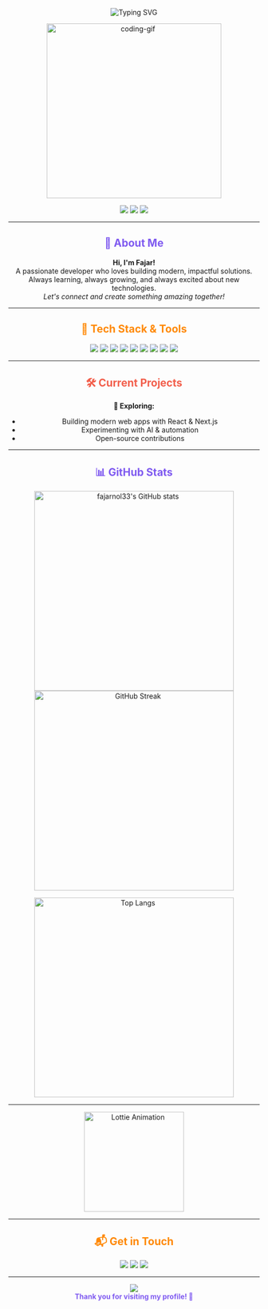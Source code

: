 <!--
  README.md for fajarnol33's GitHub Profile
  Modern, aesthetic, and interactive portfolio-style profile
-->

<!-- Typing effect using SVG animation -->
<p align="center">
  <img src="https://readme-typing-svg.demolab.com?font=Fira+Code&size=32&pause=1000&color=7F5AF0&center=true&vCenter=true&width=700&lines=Hi%2C+I'm+Fajar+Nol;A+Passionate+Developer+%F0%9F%92%BB;Always+Learning+Modern+Tech!" alt="Typing SVG" />
</p>

<!-- Animated coding GIF -->
<p align="center">
  <img src="https://media.giphy.com/media/qgQUggAC3Pfv687qPC/giphy.gif" width="350" alt="coding-gif"/>
</p>

<!-- Stylish social badges -->
<p align="center">
  <a href="https://github.com/fajarnol33" target="_blank"><img src="https://img.shields.io/badge/GitHub-181717?style=for-the-badge&logo=github&logoColor=white"/></a>
  <a href="https://linkedin.com/in/fajarnol33" target="_blank"><img src="https://img.shields.io/badge/LinkedIn-0A66C2?style=for-the-badge&logo=linkedin&logoColor=white"/></a>
  <a href="https://instagram.com/fajarnol33" target="_blank"><img src="https://img.shields.io/badge/Instagram-E4405F?style=for-the-badge&logo=instagram&logoColor=white"/></a>
</p>

---

<!-- Bio Section -->
<h2 align="center" style="color:#7F5AF0;">👋 About Me</h2>
<p align="center">
  <b>Hi, I'm Fajar!</b> <br/>
  A passionate developer who loves building modern, impactful solutions.<br/>
  Always learning, always growing, and always excited about new technologies.<br/>
  <i>Let's connect and create something amazing together!</i>
</p>

---

<!-- Tech Stack -->
<h2 align="center" style="color:#FF8906;">🚀 Tech Stack & Tools</h2>
<p align="center">
  <img src="https://img.shields.io/badge/JavaScript-22223B?style=for-the-badge&logo=javascript&logoColor=F7DF1E"/>
  <img src="https://img.shields.io/badge/TypeScript-22223B?style=for-the-badge&logo=typescript&logoColor=3178C6"/>
  <img src="https://img.shields.io/badge/React-22223B?style=for-the-badge&logo=react&logoColor=61DAFB"/>
  <img src="https://img.shields.io/badge/Node.js-22223B?style=for-the-badge&logo=node.js&logoColor=339933"/>
  <img src="https://img.shields.io/badge/Python-22223B?style=for-the-badge&logo=python&logoColor=3776AB"/>
  <img src="https://img.shields.io/badge/Tailwind_CSS-22223B?style=for-the-badge&logo=tailwind-css&logoColor=06B6D4"/>
  <img src="https://img.shields.io/badge/Figma-22223B?style=for-the-badge&logo=figma&logoColor=F24E1E"/>
  <img src="https://img.shields.io/badge/Git-22223B?style=for-the-badge&logo=git&logoColor=F05032"/>
  <img src="https://img.shields.io/badge/VS_Code-22223B?style=for-the-badge&logo=visual-studio-code&logoColor=007ACC"/>
</p>

---

<!-- Projects Section -->
<h2 align="center" style="color:#F25F4C;">🛠️ Current Projects</h2>
<p align="center">
  <b>🔭 Exploring:</b> <br/>
  <ul align="center">
    <li>Building modern web apps with React & Next.js</li>
    <li>Experimenting with AI & automation</li>
    <li>Open-source contributions</li>
  </ul>
</p>

---

<!-- GitHub Stats Section -->
<h2 align="center" style="color:#7F5AF0;">📊 GitHub Stats</h2>
<p align="center">
  <img src="https://github-readme-stats.vercel.app/api?username=fajarnol33&show_icons=true&theme=react&hide_border=true&bg_color=22223B&title_color=7F5AF0&icon_color=FF8906" alt="fajarnol33's GitHub stats" width="400"/>
  <img src="https://github-readme-streak-stats.herokuapp.com/?user=fajarnol33&theme=react&hide_border=true&background=22223B&ring=FF8906&fire=FF8906&currStreakLabel=7F5AF0" alt="GitHub Streak" width="400"/>
</p>
<p align="center">
  <img src="https://github-readme-stats.vercel.app/api/top-langs/?username=fajarnol33&layout=compact&theme=react&hide_border=true&bg_color=22223B&title_color=FF8906" alt="Top Langs" width="400"/>
</p>

---

<!-- Lottie Animation (fallback to GIF for GitHub compatibility) -->
<p align="center">
  <img src="https://assets10.lottiefiles.com/packages/lf20_kyu7xb1v.json.gif" width="200" alt="Lottie Animation"/>
  <!-- If Lottie is not supported, fallback to GIF -->
</p>

---

<!-- Contact Section -->
<h2 align="center" style="color:#FF8906;">📬 Get in Touch</h2>
<p align="center">
  <a href="mailto:fajarnol33@gmail.com"><img src="https://img.shields.io/badge/Email-FF8906?style=for-the-badge&logo=gmail&logoColor=white"/></a>
  <a href="https://linkedin.com/in/fajarnol33" target="_blank"><img src="https://img.shields.io/badge/LinkedIn-0A66C2?style=for-the-badge&logo=linkedin&logoColor=white"/></a>
  <a href="https://instagram.com/fajarnol33" target="_blank"><img src="https://img.shields.io/badge/Instagram-E4405F?style=for-the-badge&logo=instagram&logoColor=white"/></a>
</p>

---

<!-- Footer Snackbar/Reveal Effect (simulated with Markdown/HTML) -->
<p align="center">
  <img src="https://capsule-render.vercel.app/api?type=waving&color=7F5AF0,FF8906&height=100&section=footer"/>
  <br/>
  <b style="color:#7F5AF0;">Thank you for visiting my profile! 🚀</b>
</p>

<!--
  Color Palette:
  - Neon Blue: #7F5AF0
  - Soft Purple: #22223B
  - Sunset Orange: #FF8906
  - Accent Red: #F25F4C
-->
